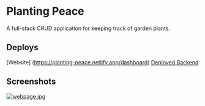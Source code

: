 # Planting Peace

A full-stack CRUD application for keeping track of garden plants.

## Deploys

[Website] (https://planting-peace.netlify.app/dashboard)
[Deployed Backend](https://planting-peace-api.herokuapp.com/plants)

## Screenshots

[![webpage.jpg](https://i.postimg.cc/N099QfL0/webpage.jpg)](https://postimg.cc/t1bC5b30)


